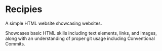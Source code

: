 # Recipies

A simple HTML website showcasing websites.

Showcases basic HTML skills including text elements, links, and images, along
with an understanding of proper git usage including Conventional Commits.